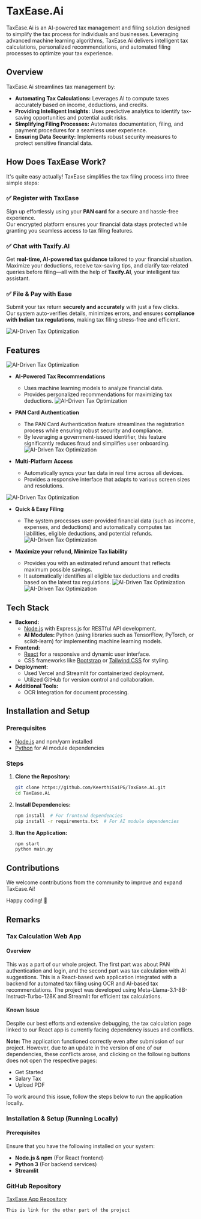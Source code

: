 # TaxEase.Ai

TaxEase.Ai is an AI-powered tax management and filing solution designed to simplify the tax process for individuals and businesses. Leveraging advanced machine learning algorithms, TaxEase.Ai delivers intelligent tax calculations, personalized recommendations, and automated filing processes to optimize your tax experience.

## Overview

TaxEase.Ai streamlines tax management by:
- **Automating Tax Calculations:** Leverages AI to compute taxes accurately based on income, deductions, and credits.
- **Providing Intelligent Insights:** Uses predictive analytics to identify tax-saving opportunities and potential audit risks.
- **Simplifying Filing Processes:** Automates documentation, filing, and payment procedures for a seamless user experience.
- **Ensuring Data Security:** Implements robust security measures to protect sensitive financial data.

## How Does TaxEase Work?

It's quite easy actually! TaxEase simplifies the tax filing process into three simple steps:

### ✅ Register with TaxEase  
Sign up effortlessly using your **PAN card** for a secure and hassle-free experience.  
Our encrypted platform ensures your financial data stays protected while granting you seamless access to tax filing features.

### ✅ Chat with Taxify.AI  
Get **real-time, AI-powered tax guidance** tailored to your financial situation.  
Maximize your deductions, receive tax-saving tips, and clarify tax-related queries before filing—all with the help of **Taxify.AI**, your intelligent tax assistant.

### ✅ File & Pay with Ease  
Submit your tax return **securely and accurately** with just a few clicks.  
Our system auto-verifies details, minimizes errors, and ensures **compliance with Indian tax regulations**, making tax filing stress-free and efficient.

![AI-Driven Tax Optimization](./assets/interactive-dashboard.png)

## Features
![AI-Driven Tax Optimization](./assets/features.png)
- **AI-Powered Tax Recommendations**
  - Uses machine learning models to analyze financial data.
  - Provides personalized recommendations for maximizing tax deductions.
![AI-Driven Tax Optimization](./assets/taxify-ai.png)
- **PAN Card Authentication**
  - The PAN Card Authentication feature streamlines the registration process while ensuring robust security and compliance. 
  - By leveraging a government-issued identifier, this feature significantly reduces fraud and simplifies user onboarding.
![AI-Driven Tax Optimization](./assets/home-page.png)

- **Multi-Platform Access**
  - Automatically syncs your tax data in real time across all devices.
  - Provides a responsive interface that adapts to various screen sizes and resolutions.

![AI-Driven Tax Optimization](./assets/mobile.png)
- **Quick & Easy Filing**
  - The system processes user-provided financial data (such as income, expenses, and deductions) and automatically computes tax liabilities, eligible deductions, and potential refunds.
![AI-Driven Tax Optimization](./assets/document-handling-ocr-integration.png)

- **Maximize your refund, Minimize Tax liability**
  - Provides you with an estimated refund amount that reflects maximum possible savings.
  - It automatically identifies all eligible tax deductions and credits based on the latest tax regulations.
  ![AI-Driven Tax Optimization](./assets/generating.png) ![AI-Driven Tax Optimization](./assets/suggestions.png)

## Tech Stack

- **Backend:**
  - [Node.js](https://nodejs.org/) with Express.js for RESTful API development.
  - **AI Modules:** Python (using libraries such as TensorFlow, PyTorch, or scikit-learn) for implementing machine learning models.
- **Frontend:**
  - [React](https://reactjs.org/) for a responsive and dynamic user interface.
  - CSS frameworks like [Bootstrap](https://getbootstrap.com/) or [Tailwind CSS](https://tailwindcss.com/) for styling.
- **Deployment:**
  - Used Vercel and Streamlit for containerized deployment.
  - Utilized GitHub for version control and collaboration.
- **Additional Tools:**
  - OCR Integration for document processing.

## Installation and Setup

### Prerequisites

- [Node.js](https://nodejs.org/) and npm/yarn installed
- [Python](https://www.python.org/) for AI module dependencies

### Steps

1. **Clone the Repository:**
   ```bash
   git clone https://github.com/KeerthiSaiPG/TaxEase.Ai.git
   cd TaxEase.Ai
   ```
2. **Install Dependencies:**
   ```bash
   npm install  # For frontend dependencies
   pip install -r requirements.txt  # For AI module dependencies
   ```
3. **Run the Application:**
   ```bash
   npm start 
   python main.py
   ```
## Contributions

We welcome contributions from the community to improve and expand TaxEase.Ai!

Happy coding! 🚀

## **Remarks**

### Tax Calculation Web App

#### Overview

This was a part of our whole project. The first part was about PAN authentication and login, and the second part was tax calculation with AI suggestions. This is a React-based web application integrated with a backend for automated tax filing using OCR and AI-based tax recommendations. The project was developed using Meta-Llama-3.1-8B-Instruct-Turbo-128K and Streamlit for efficient tax calculations.

#### Known Issue

Despite our best efforts and extensive debugging, the tax calculation page linked to our React app is currently facing dependency issues and conflicts.

**Note:** The application functioned correctly even after submission of our project. However, due to an update in the version of one of our dependencies, these conflicts arose, and clicking on the following buttons does not open the respective pages:

- Get Started
- Salary Tax
- Upload PDF

To work around this issue, follow the steps below to run the application locally.

### Installation & Setup (Running Locally)

#### Prerequisites

Ensure that you have the following installed on your system:

- **Node.js & npm** (For React frontend)
- **Python 3** (For backend services)
- **Streamlit**

### GitHub Repository

[TaxEase App Repository](https://github.com/KeerthiSaiPG/TaxEase_app)

```This is link for the other part of the project```



